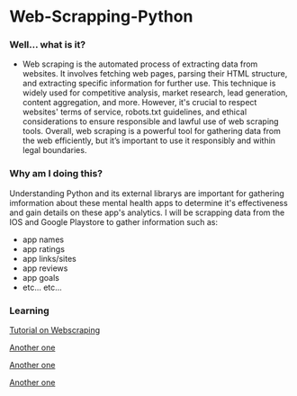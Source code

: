 # Web-Scrapping-Python

### Well... what is it?
- Web scraping is the automated process of extracting data from websites. It involves fetching web pages, parsing their HTML structure, and extracting specific information for further use. This technique is widely used for competitive analysis, market research, lead generation, content aggregation, and more. However, it's crucial to respect websites' terms of service, robots.txt guidelines, and ethical considerations to ensure responsible and lawful use of web scraping tools. Overall, web scraping is a powerful tool for gathering data from the web efficiently, but it’s important to use it responsibly and within legal boundaries.

### Why am I doing this?
Understanding Python and its external librarys are important for gathering imformation about these mental health apps to determine it's effectiveness and gain details on these app's analytics. I will be scrapping data from the IOS and Google Playstore to gather information such as: 
- app names
- app ratings
- app links/sites
- app reviews
- app goals
- etc... etc...

 ### Learning
[Tutorial on Webscraping](https://github.com/RyanTren/Web-Scrapping-Python/blob/main/tutorial.md)

[Another one](https://www.youtube.com/watch?v=CHUxmVVH2AQ)

[Another one](https://www.youtube.com/watch?v=QhD015WUMxE)

[Another one](https://www.youtube.com/watch?v=8dTpNajxaH0)
